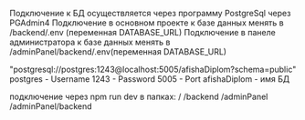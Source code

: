 
Подключение к БД осуществляется через программу PostgreSql через PGAdmin4
Подключение в основном проекте к базе данных менять в /backend/.env (переменная DATABASE_URL)
Подключение в панеле администратора к базе данных менять в /adminPanel/backend/.env(переменная DATABASE_URL)

"postgresql://postgres:1243@localhost:5005/afishaDiplom?schema=public"
postgres - Username 
1243 - Password 
5005 - Port 
afishaDiplom - имя БД

подключение через npm run dev в папках: 
/
/backend
/adminPanel
/adminPanel/backend

